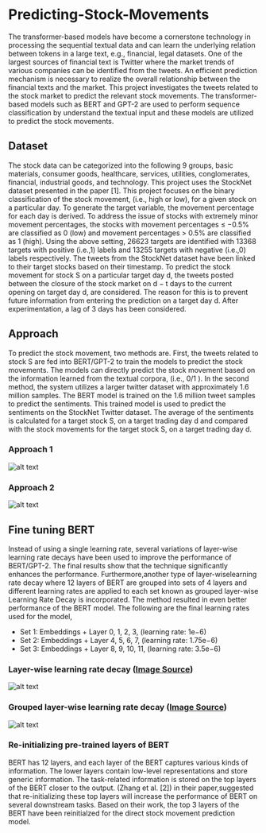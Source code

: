 # Predicting-Stock-Movements

The transformer-based models have become a cornerstone technology in processing the sequential textual data and can learn the underlying relation between tokens in a large text, e.g., financial, legal datasets. One of the largest sources of financial text is Twitter where the market trends of various companies can be identified from the tweets. 
An efficient prediction mechanism is necessary to realize the overall relationship between the financial texts and the market. This project investigates the tweets related to the stock market to predict the relevant stock movements. The transformer-based models such as BERT and GPT-2 are used to perform sequence classification by understand the textual input and these models are utilized to predict the stock movements.

## Dataset

The stock data can be categorized into the following 9 groups, basic materials, consumer goods, healthcare, services, utilities, conglomerates, financial, industrial goods, and technology. This project uses the StockNet dataset presented in the paper [1]. This project focuses on the binary classification of the stock movement, (i.e., high or low), for a given
stock on a particular day. To generate the target variable, the movement percentage for each day is derived. To address the issue of stocks with extremely minor movement percentages, the stocks with movement percentages ≤ −0.5% are classified as 0 (low) and movement percentages > 0.5% are classified as 1 (high). Using the above setting, 26623 
targets are identified with 13368 targets with positive (i.e.,1) labels and 13255 targets with negative (i.e.,0) labels respectively. The tweets from the StockNet dataset have been linked to their target stocks based on their timestamp. To predict the stock movement for stock S on a particular target day d,  the tweets posted between the closure of the stock market on d − t days to the current opening on target day d, are considered. The reason for this is to prevent future information from entering the prediction on a target day d. After experimentation, a lag of 3 days has been considered.

## Approach

To predict the stock movement, two methods are. First, the tweets related to stock S are fed into BERT/GPT-2 to train the models to predict the stock movements. The models can directly predict the stock movement based on the information learned from the textual corpora,
(i.e., 0/1 ). In the second method, the system utilizes a larger twitter dataset with approximately 1.6 million samples. The BERT model is trained on the 1.6 million tweet samples to predict the sentiments. This trained model is used to predict the sentiments on the StockNet Twitter dataset.  The average of the sentiments is calculated for a target stock S, on a target trading day d and compared with the stock movements for the target stock S, on a target trading day d.

### Approach 1

![alt text](https://github.com/Sudhandar/Predicting-Stock-Movements/blob/main/images/approach_1.png)

### Approach 2

![alt text](https://github.com/Sudhandar/Predicting-Stock-Movements/blob/main/images/approach_2.png)

## Fine tuning BERT

Instead of using a single learning rate, several variations of layer-wise learning rate decays have been used to improve the performance of BERT/GPT-2. The final results show that the technique significantly enhances the performance. Furthermore,another type of layer-wiselearning rate decay where 12 layers of BERT are grouped into sets of 4 layers and different learning rates are applied to each set known as grouped layer-wise Learning Rate Decay is incorporated. The method resulted in even better performance of the BERT model. The following are the final learning rates used for the model,

- Set 1: Embeddings + Layer 0, 1, 2, 3, (learning rate: 1e−6)
- Set 2: Embeddings + Layer 4, 5, 6, 7, (learning rate: 1.75e−6)
- Set 3: Embeddings + Layer 8, 9, 10, 11, (learning rate: 3.5e−6)

### Layer-wise learning rate decay ([Image Source](https://towardsdatascience.com/advanced-techniques-for-fine-tuning-transformers-82e4e61e16e))

![alt text](https://github.com/Sudhandar/Predicting-Stock-Movements/blob/main/images/layer_rate_decay.png)


### Grouped layer-wise learning rate decay ([Image Source](https://towardsdatascience.com/advanced-techniques-for-fine-tuning-transformers-82e4e61e16e))

![alt text](https://github.com/Sudhandar/Predicting-Stock-Movements/blob/main/images/grouped_rate_decay.png)


### Re-initializing pre-trained layers of BERT

BERT has 12 layers, and each layer of the BERT captures various kinds of information. The lower layers contain low-level representations and store generic information. The task-related information is stored on the top layers of the BERT closer to the output. (Zhang et al. [2]) in their paper,suggested that re-initializing these top layers will increase the performance of BERT on several downstream tasks. Based on their work,  the top 3 layers of the BERT have been reinitialzed for the direct stock movement prediction model.

